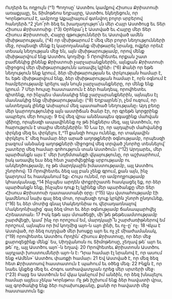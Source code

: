 
Ուղերձ եւ ողջույն
(^1) Պողոսը՝ Աստծու կամքով Հիսուս Քրիստոսի առաքյալը, եւ Տիմոթեոս եղբայրը, Աստծու եկեղեցուն, որ Կորնթոսում
է, ամբողջ Աքայիայում գտնվող բոլոր սրբերով հանդերձ.^2 շնո՜րհ ձեզ եւ խաղաղությո՜ւն մեր Հայր Աստծուց եւ Տեր Հիսուս
Քրիստոսից։
(^3) Օրհնյա՜լ է Աստված եւ Հայրը մեր Տեր Հիսուս Քրիստոսի, Հայրը գթությունների եւ Աստված ամեն մխիթարության,
(^4) որ մխիթարում է մեզ մեր բոլոր նեղությունների մեջ, որպեսզի մենք էլ կարողանանք մխիթարել նրանց, ովքեր որեւէ
տեսակ նեղության մեջ են, այն մխիթարությամբ, որով մենք մխիթարվում ենք Աստծու կողմից։ 5 Որովհետեւ որքան շատ
բաժնեկից լինենք Քրիստոսի չարչարանքներին, այնքան Քրիստոսի միջոցով մեր մխիթարությունն առավել կլինի։
(^6) Քանի որ եթե նեղություն ենք կրում, ձեր մխիթարության եւ փրկության համար է, եւ եթե մխիթարվում ենք, ձեր
մխիթարության համար է, որն օգնում է համբերությամբ կրելու այն նույն չարչարանքները, որ մենք ենք կրում։ 7 Մեր
հույսը հաստատուն է ձեր հանդեպ, որովհետեւ գիտենք, որ ինչպես մասնակից ենք չարչարանքներին, այնպես էլ
մասնակից ենք մխիթարությանը։
(^8) Եղբայրնե՛ր, չեմ ուզում, որ անտեղյակ լինեք Ասիայում մեզ պատահած նեղությանը։ Այդ բեռը մեր կարողությունից
այն աստիճան ծանր էր, որ գրեթե կորցրինք ապրելու մեր հույսը։ 9 Եվ մեզ վրա անձնապես զգացինք մահվան վճիռը,
որպեսզի ապավինենք ոչ թե ինքներս մեզ, այլ Աստծուն, որ հարություն է տալիս մեռելներին։ 10 Նա էր, որ այդպիսի
մահվանից փրկեց մեզ եւ փրկելու է,^11 քանզի հույս ունենք, որ տակավին փրկելու է՝ մեզ համար ձեր արած աղոթքների
օգնությամբ, որպեսզի բազում անձանց աղոթքների միջոցով մեզ տրված շնորհը տեսնելով՝ շատերը մեզ համար
գոհություն տան Աստծուն։
(^12) Արդարեւ, մեր պարծանքն այս է՝ մեր խղճմտանքի վկայությունը, որ աշխարհում, իսկ առավել եւս ձեզ հետ
շարժվեցինք սրբությամբ ու անկեղծությամբ, ոչ թե մարդկային իմաստությամբ, այլ Աստծու շնորհով։ 13 Որովհետեւ ձեզ
այլ բան չենք գրում, քան այն, ինչ կարդում եւ հասկանում եք։ Հույս ունեմ, որ ամբողջությամբ կհասկանաք,^14 ինչպես
արդեն փոքրիշատե հասկացել եք, որ ձեր պարծանքն ենք, ինչպես դուք էլ կլինեք մեր պարծանքը մեր Տեր Հիսուս
Քրիստոսի դատաստանի օրը։
(^15) Այս վստահությամբ էի կամենում նախ գալ ձեզ մոտ, որպեսզի դուք կրկին շնորհ ընդունեք, (^16) եւ ձեր մոտից գնալ
Մակեդոնիա ու վերադառնալով Մակեդոնիայից՝ գալ ձեզ մոտ եւ ձեր օգնությամբ ճանապարհվել Հրեաստան։ 17 Իսկ եթե
այս մտածեցի, մի՞թե թեթեւամտությամբ շարժվեցի, կամ՝ ինչ որ որոշում եմ, մարդկայի՞ն շարժառիթներով եմ որոշում,
այնպես որ իմ կողմից այո-ն այո լինի, եւ ոչ-ը՝ ոչ։ 18 Վկա է Աստված, որ ձեզ ուղղված մեր խոսքը այո եւ ոչ չէ միաժամանակ,
(^19) որովհետեւ Աստծու Որդին՝ Հիսուս Քրիստոսը, որ ձեր մեջ քարոզեցինք մենք՝ ես, Սիղվանոսն ու Տիմոթեոսը, չեղավ
թե՛ այո եւ թե՛ ոչ, այլ Աստծու այո՛-ն եղավ։ 20 Որովհետեւ Քրիստոսն Աստծու այդչափ խոստումների այո-ն է։ Դրա համար
էլ նրանով է, որ ասում ենք «Ամեն»՝ Աստծու փառքի համար։ 21 Եվ Աստված է, որ մեզ ձեզ հետ Քրիստոսով հաստատուն
է պահում եւ օծեց մեզ։ 22 Ինքն է, որ նաեւ կնքեց մեզ եւ Հոգու առհավատչյան դրեց մեր սրտերի մեջ։
(^23) Բայց ես Աստծուն եմ վկա կանչում իմ անձին, որ ձեզ խնայելու համար այլեւս չեկա Կորնթոս։ Ոչ թե իշխում ենք
ձեր հավատի վրա, այլ գործակից ենք ձեր ուրախությանը, քանի որ հավատի մեջ հաստատուն եք։
